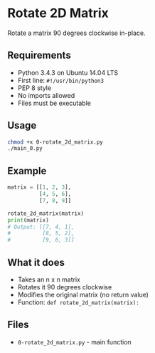# Rotate 2D Matrix

Rotate a matrix 90 degrees clockwise in-place.

## Requirements

- Python 3.4.3 on Ubuntu 14.04 LTS
- First line: `#!/usr/bin/python3`
- PEP 8 style
- No imports allowed
- Files must be executable

## Usage

```bash
chmod +x 0-rotate_2d_matrix.py
./main_0.py
```

## Example

```python
matrix = [[1, 2, 3],
          [4, 5, 6],
          [7, 8, 9]]

rotate_2d_matrix(matrix)
print(matrix)
# Output: [[7, 4, 1],
#          [8, 5, 2],
#          [9, 6, 3]]
```

## What it does

- Takes an n x n matrix
- Rotates it 90 degrees clockwise
- Modifies the original matrix (no return value)
- Function: `def rotate_2d_matrix(matrix):`

## Files

- `0-rotate_2d_matrix.py` - main function
